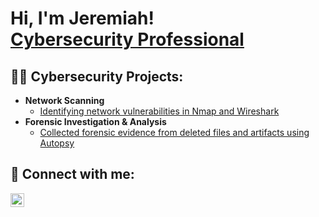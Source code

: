 <h1>Hi, I'm Jeremiah! <br/><a href="https://www.linkedin.com/in/jeremiah-phillips/">Cybersecurity Professional</a></h1>

<h2>👨‍💻 Cybersecurity Projects:</h2>

- <b>Network Scanning</b>
  - [Identifying network vulnerabilities in Nmap and Wireshark](https://github.com/jeremiahagb/Wireshark-NmapLab)
- <b>Forensic Investigation & Analysis</b>
  - [Collected forensic evidence from deleted files and artifacts using Autopsy](https://github.com/jeremiahagb/Forensic-Investigation)






<h2> 🤳 Connect with me:</h2>


[<img align="left" alt="JoshMadakor | LinkedIn" width="22px" src="https://cdn.jsdelivr.net/npm/simple-icons@v3/icons/linkedin.svg" />][linkedin]


[linkedin]: https://www.linkedin.com/in/jeremiah-phillips/

<!--
**jeremiahagb/jeremiahagb** is a ✨ _special_ ✨ repository because its `README.md` (this file) appears on your GitHub profile.

Here are some ideas to get you started:

- 🔭 I’m currently working on ...
- 🌱 I’m currently learning ...
- 👯 I’m looking to collaborate on ...
- 🤔 I’m looking for help with ...
- 💬 Ask me about ...
- 📫 How to reach me: ...
- 😄 Pronouns: ...
- ⚡ Fun fact: ...
-->
